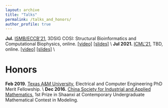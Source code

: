 ```yaml
---
layout: archive
title: "Talks"
permalink: /talks_and_honors/
author_profile: true
---
```

**Jul.** [ISMB/ECCB'21](https://www.iscb.org/cms_addon/conferences/ismbeccb2021/tracks/3dsig), 3DSIG COSI: Structural Bioinformatics and Computational Biophysics, online. [[video]]() [[slides]](https://yyou1996.github.io/files/3dsig2021_cpac_slides.pdf) \\
**Jul 2021.** [ICML'21](https://icml.cc/Conferences/2021), TBD, online. [[video]](https://recorder-v3.slideslive.com/?share=39319&s=4366fe70-48a4-4f2c-952b-2a7ca56d48bf) [[slides]](https://yyou1996.github.io/files/icml2021_graphcl_automated_slides.pdf) \\
<br />


Honors
=====
**Feb 2019.** [Texas A&M University](https://www.tamu.edu/), Electrical and Computer Engineering PhD Merit Fellowship. \\
**Dec 2016.** [China Society for Industrial and Applied Mathematics](https://www.csiam.org.cn/), 1st Prize in Shaanxi at Contemporary Undergraduate Mathematical Contest in Modeling.
